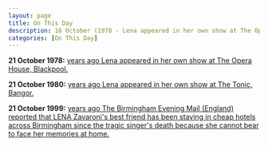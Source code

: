 ```yaml
---
layout: page
title: On This Day
description: 16 October (1978 - Lena appeared in her own show at The Opera House, Blackpool. 1980 - Lena appeared in her own show at The Tonic, Bangor. 1999 - 
categories: [On This Day]
---
```


**21 October 1978:**
[<span id="age1"></span> years ago Lena appeared in her own show at The Opera House, Blackpool.]()

**21 October 1980:**
[<span id="age2"></span> years ago Lena appeared in her own show at The Tonic, Bangor.]()

**21 October 1999:**
[<span id="age3"></span> years ago The Birmingham Evening Mail (England) reported that LENA Zavaroni's best friend has been staying in cheap hotels across Birmingham since the tragic singer's death because she cannot bear to face her memories at home.](https://web.archive.org/web/20151105074930/http://www.highbeam.com/doc/1G1-60213960.html)

<!-- Script for calculating number of years ago -->
<script>

var dob = '19781021';
var year = Number(dob.substr(0, 4));
var month = Number(dob.substr(4, 2)) - 1;
var day = Number(dob.substr(6, 2));
var today = new Date();
var age1 = today.getFullYear() - year;
if (today.getMonth() < month || (today.getMonth() == month && today.getDate() < day)) {
age1--;
}
document.getElementById("age1").innerHTML=age1;

var dob = '19801021';
var year = Number(dob.substr(0, 4));
var month = Number(dob.substr(4, 2)) - 1;
var day = Number(dob.substr(6, 2));
var today = new Date();
var age2 = today.getFullYear() - year;
if (today.getMonth() < month || (today.getMonth() == month && today.getDate() < day)) {
age2--;
}
document.getElementById("age2").innerHTML=age2;

var dob = '19991021';
var year = Number(dob.substr(0, 4));
var month = Number(dob.substr(4, 2)) - 1;
var day = Number(dob.substr(6, 2));
var today = new Date();
var age3 = today.getFullYear() - year;
if (today.getMonth() < month || (today.getMonth() == month && today.getDate() < day)) {
age3--;
}
document.getElementById("age3").innerHTML=age3;
</script>
